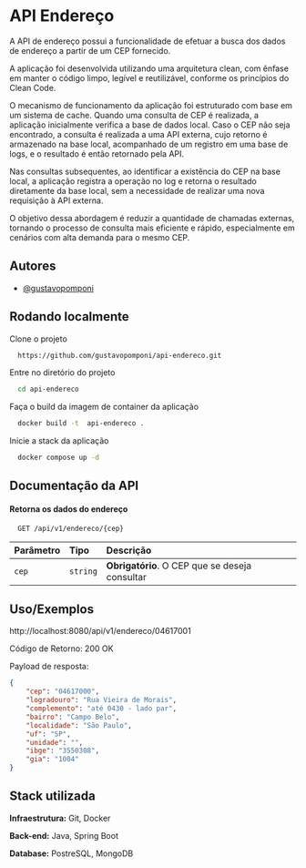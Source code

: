 
# API Endereço

A API de endereço possui a funcionalidade de efetuar a busca dos dados de endereço a partir de um CEP fornecido.

A aplicação foi desenvolvida utilizando uma arquitetura clean, com ênfase em manter o código limpo, legível e reutilizável, conforme os princípios do Clean Code.

O mecanismo de funcionamento da aplicação foi estruturado com base em um sistema de cache. Quando uma consulta de CEP é realizada, a aplicação inicialmente verifica a base de dados local. Caso o CEP não seja encontrado, a consulta é realizada a uma API externa, cujo retorno é armazenado na base local, acompanhado de um registro em uma base de logs, e o resultado é então retornado pela API.

Nas consultas subsequentes, ao identificar a existência do CEP na base local, a aplicação registra a operação no log e retorna o resultado diretamente da base local, sem a necessidade de realizar uma nova requisição à API externa.

O objetivo dessa abordagem é reduzir a quantidade de chamadas externas, tornando o processo de consulta mais eficiente e rápido, especialmente em cenários com alta demanda para o mesmo CEP.



## Autores

- [@gustavopomponi](https://www.github.com/gustavopomponi)


## Rodando localmente

Clone o projeto

```bash
  https://github.com/gustavopomponi/api-endereco.git
```

Entre no diretório do projeto

```bash
  cd api-endereco
```

Faça o build da imagem de container da aplicação

```bash
  docker build -t  api-endereco .
```

Inicie a stack da aplicação

```bash
  docker compose up -d
```


## Documentação da API

#### Retorna os dados do endereço

```http
  GET /api/v1/endereco/{cep}
```

| Parâmetro   | Tipo       | Descrição                           |
| :---------- | :--------- | :---------------------------------- |
| `cep` | `string` | **Obrigatório**. O CEP que se deseja consultar |




## Uso/Exemplos

http://localhost:8080/api/v1/endereco/04617001

Código de Retorno: 200 OK

Payload de resposta:
```JSON
{
    "cep": "04617000",
    "logradouro": "Rua Vieira de Morais",
    "complemento": "até 0430 - lado par",
    "bairro": "Campo Belo",
    "localidade": "São Paulo",
    "uf": "SP",
    "unidade": "",
    "ibge": "3550308",
    "gia": "1004"
}
```



## Stack utilizada

**Infraestrutura:** Git, Docker

**Back-end:** Java, Spring Boot

**Database:** PostreSQL, MongoDB

